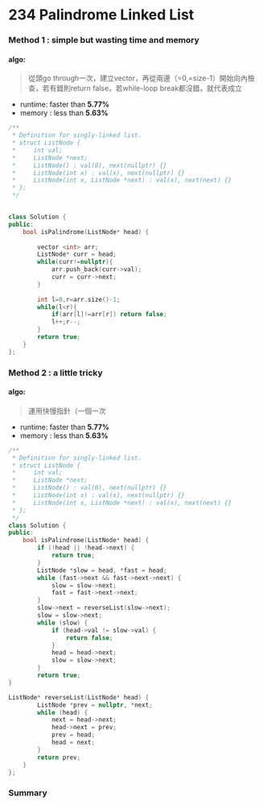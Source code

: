 # 234 Palindrome Linked List


### Method 1 : simple but wasting time and memory

#### algo: 
> 從頭go through一次，建立vector，再從兩邊（=0,=size-1）開始向內檢查，若有錯則return false，若while-loop break都沒錯，就代表成立

* runtime: faster than **5.77%** 
* memory : less than **5.63%**

```c++
/**
 * Definition for singly-linked list.
 * struct ListNode {
 *     int val;
 *     ListNode *next;
 *     ListNode() : val(0), next(nullptr) {}
 *     ListNode(int x) : val(x), next(nullptr) {}
 *     ListNode(int x, ListNode *next) : val(x), next(next) {}
 * };
 */


class Solution {
public:
    bool isPalindrome(ListNode* head) {
        
        vector <int> arr;
        ListNode* curr = head;
        while(curr!=nullptr){
            arr.push_back(curr->val);
            curr = curr->next;
        }
        
        int l=0,r=arr.size()-1;
        while(l<r){
            if(arr[l]!=arr[r]) return false;
            l++;r--;
        }
        return true;
    }
};
```

### Method 2 : a little tricky

#### algo: 
> 運用快慢指針（一個一次

* runtime: faster than **5.77%** 
* memory : less than **5.63%**

```c++
/**
 * Definition for singly-linked list.
 * struct ListNode {
 *     int val;
 *     ListNode *next;
 *     ListNode() : val(0), next(nullptr) {}
 *     ListNode(int x) : val(x), next(nullptr) {}
 *     ListNode(int x, ListNode *next) : val(x), next(next) {}
 * };
 */
class Solution {
public:
    bool isPalindrome(ListNode* head) {
        if (!head || !head->next) {
            return true;
        }
        ListNode *slow = head, *fast = head;
        while (fast->next && fast->next->next) {
            slow = slow->next;
            fast = fast->next->next;
        }
        slow->next = reverseList(slow->next);
        slow = slow->next;
        while (slow) {
            if (head->val != slow->val) {
                return false;
            }
            head = head->next;
            slow = slow->next;
        }
        return true;
}

ListNode* reverseList(ListNode* head) {
        ListNode *prev = nullptr, *next;
        while (head) {
            next = head->next;
            head->next = prev;
            prev = head;
            head = next;
        }
        return prev;
    }
};

```

### Summary
